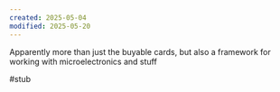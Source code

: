 ```yaml
---
created: 2025-05-04
modified: 2025-05-20
---
```

Apparently more than just the buyable cards, but also a framework for working with microelectronics and stuff

#stub